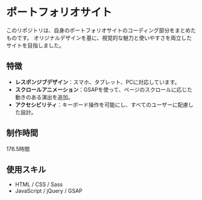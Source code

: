 # ポートフォリオサイト
このリポジトリは、自身のポートフォリオサイトのコーディング部分をまとめたものです。
オリジナルデザインを基に、視覚的な魅力と使いやすさを両立したサイトを目指しました。

## 特徴
* **レスポンジブデザイン**：スマホ、タブレット、PCに対応しています。
* **スクロールアニメーション**：GSAPを使って、ページのスクロールに応じた動きのある演出を追加。
* **アクセシビリティ**：キーボード操作を可能にし、すべてのユーザーに配慮した設計。

## 制作時間
176.5時間

## 使用スキル
* HTML / CSS / Sass
* JavaScript / jQuery / GSAP
